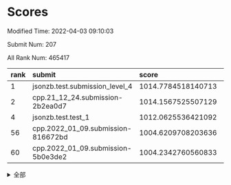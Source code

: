# Scores

Modified Time: 2022-04-03 09:10:03

Submit Num: 207

All Rank Num: 465417

| rank |               submit               |       score        |       sigma        | pk_num |
| :--- | :--------------------------------- | :----------------- | :----------------- | :----- |
| 1    | jsonzb.test.submission_level_4     | 1014.7784518140713 | 0.8598602876912179 | 8995   |
| 2    | cpp.21_12_24.submission-2b2ea0d7   | 1014.1567525507129 | 0.807226557966342  | 8993   |
| 4    | jsonzb.test.test_1                 | 1012.0625536421092 | 0.8057867795518847 | 8990   |
| 56   | cpp.2022_01_09.submission-816672bd | 1004.6209708203636 | 0.7182123615120292 | 8997   |
| 60   | cpp.2022_01_09.submission-5b0e3de2 | 1004.2342760560833 | 0.7235803947510793 | 8995   |


<details>
<summary>全部</summary>

| rank |                 submit                 |       score        |       sigma        | pk_num |
| :--- | :------------------------------------- | :----------------- | :----------------- | :----- |
| 1    | jsonzb.test.submission_level_4         | 1014.7784518140713 | 0.8598602876912179 | 8995   |
| 2    | cpp.21_12_24.submission-2b2ea0d7       | 1014.1567525507129 | 0.807226557966342  | 8993   |
| 3    | gobigger.level_3.submission_level_3_25 | 1012.2987626895064 | 0.774395844057727  | 8996   |
| 4    | jsonzb.test.test_1                     | 1012.0625536421092 | 0.8057867795518847 | 8990   |
| 5    | gobigger.level_3.submission_level_3_46 | 1011.4709884594079 | 0.7702226827483891 | 8990   |
| 6    | gobigger.level_3.submission_level_3_0  | 1011.4254885799195 | 0.7748449460324934 | 8996   |
| 7    | gobigger.level_3.submission_level_3_21 | 1011.0892998660526 | 0.7769814063141025 | 8996   |
| 8    | gobigger.level_3.submission_level_3_22 | 1010.9531150239923 | 0.7709954603803367 | 8995   |
| 9    | gobigger.level_3.submission_level_3_4  | 1010.9234008644556 | 0.7646624171956354 | 8990   |
| 10   | gobigger.level_3.submission_level_3_23 | 1010.9132663542297 | 0.7794658079304928 | 8992   |
| 11   | gobigger.level_3.submission_level_3_8  | 1010.8748040508419 | 0.7644650001202811 | 8988   |
| 12   | gobigger.level_3.submission_level_3_34 | 1010.8539894250083 | 0.7562063552529693 | 8993   |
| 13   | gobigger.level_3.submission_level_3_37 | 1010.7535112694799 | 0.7794152670766847 | 8996   |
| 14   | gobigger.level_3.submission_level_3_26 | 1010.691815117569  | 0.7599060789202864 | 8995   |
| 15   | gobigger.level_3.submission_level_3_32 | 1010.6568820759526 | 0.7599555887618743 | 8996   |
| 16   | gobigger.level_3.submission_level_3_1  | 1010.6260103100824 | 0.7798400177087346 | 8992   |
| 17   | gobigger.level_3.submission_level_3_15 | 1010.5941479084313 | 0.7694364334514141 | 8997   |
| 18   | gobigger.level_3.submission_level_3_18 | 1010.4581052570749 | 0.7590888855950607 | 8994   |
| 19   | gobigger.level_3.submission_level_3_28 | 1010.4234671406442 | 0.756827143731823  | 8995   |
| 20   | gobigger.level_3.submission_level_3_29 | 1010.4080722598502 | 0.7508545658226992 | 8992   |
| 21   | gobigger.level_3.submission_level_3_42 | 1010.3670386804821 | 0.7572660206658578 | 8998   |
| 22   | gobigger.level_3.submission_level_3_39 | 1010.3417464096302 | 0.7568440403846173 | 8989   |
| 23   | gobigger.level_3.submission_level_3_5  | 1010.2034066728079 | 0.7596067731023366 | 8996   |
| 24   | gobigger.level_3.submission_level_3_38 | 1010.080611951752  | 0.7632011925267053 | 8998   |
| 25   | gobigger.level_3.submission_level_3_13 | 1010.0696623321634 | 0.7401754869723542 | 8992   |
| 26   | gobigger.level_3.submission_level_3_11 | 1010.0607016606352 | 0.7567062685527359 | 8994   |
| 27   | gobigger.level_3.submission_level_3_49 | 1009.9834294900105 | 0.7657881323738024 | 8995   |
| 28   | gobigger.level_3.submission_level_3_6  | 1009.9546034589184 | 0.7385843249888653 | 8993   |
| 29   | gobigger.level_3.submission_level_3_16 | 1009.9466412478671 | 0.7809436838655885 | 8983   |
| 30   | gobigger.level_3.submission_level_3_2  | 1009.8618113359317 | 0.746443846732663  | 8991   |
| 31   | gobigger.level_3.submission_level_3_17 | 1009.8200904650978 | 0.7607531631254535 | 8997   |
| 32   | gobigger.level_3.submission_level_3_24 | 1009.7908048744806 | 0.7235595360012143 | 8993   |
| 33   | gobigger.level_3.submission_level_3_41 | 1009.773355112887  | 0.7485469843406046 | 8991   |
| 34   | gobigger.level_3.submission_level_3_44 | 1009.7575323663228 | 0.7329760645288602 | 8999   |
| 35   | gobigger.level_3.submission_level_3_43 | 1009.7551548700192 | 0.7340746976887826 | 8998   |
| 36   | gobigger.level_3.submission_level_3_20 | 1009.6637060544133 | 0.7612093878554811 | 8992   |
| 37   | gobigger.level_3.submission_level_3_40 | 1009.6606660508054 | 0.7431647869999898 | 8992   |
| 38   | gobigger.level_3.submission_level_3_36 | 1009.6270772442876 | 0.7472733604616842 | 8995   |
| 39   | gobigger.level_3.submission_level_3_12 | 1009.5845246659208 | 0.7483619130282416 | 8996   |
| 40   | gobigger.level_3.submission_level_3_3  | 1009.5226857128365 | 0.7301292005798031 | 8993   |
| 41   | gobigger.level_3.submission_level_3_45 | 1009.518547244025  | 0.757002392068001  | 8995   |
| 42   | gobigger.level_3.submission_level_3_31 | 1009.363498508991  | 0.7546971802590385 | 8994   |
| 43   | gobigger.level_3.submission_level_3_27 | 1009.3238629310309 | 0.7424890147809884 | 8993   |
| 44   | gobigger.level_3.submission_level_3_47 | 1009.2330175528414 | 0.7712502016285082 | 8996   |
| 45   | gobigger.level_3.submission_level_3_48 | 1009.1350088186051 | 0.7525221911993824 | 8990   |
| 46   | gobigger.level_3.submission_level_3_19 | 1009.0519582234929 | 0.7441881815772293 | 8993   |
| 47   | gobigger.level_3.submission_level_3_35 | 1009.0479355878035 | 0.7318881655322015 | 8996   |
| 48   | gobigger.level_3.submission_level_3_33 | 1008.9888650486271 | 0.7488849204405714 | 8992   |
| 49   | gobigger.level_3.submission_level_3_10 | 1008.9526194347192 | 0.7318852697090906 | 8996   |
| 50   | gobigger.level_3.submission_level_3_9  | 1008.9464274858716 | 0.7451528010966457 | 8992   |
| 51   | gobigger.level_3.submission_level_3_30 | 1008.7792402092541 | 0.7410627314964007 | 8994   |
| 52   | gobigger.level_3.submission_level_3_7  | 1008.6980183877355 | 0.742830748597236  | 8990   |
| 53   | gobigger.level_3.submission_level_3_14 | 1007.8083670301411 | 0.7461202184126042 | 9000   |
| 54   | gobigger.level_1.submission_level_1_33 | 1005.161362102745  | 0.7332824175589672 | 8993   |
| 55   | gobigger.level_1.submission_level_1_42 | 1004.6673410329388 | 0.7302816976777474 | 8995   |
| 56   | cpp.2022_01_09.submission-816672bd     | 1004.6209708203636 | 0.7182123615120292 | 8997   |
| 57   | gobigger.level_1.submission_level_1_31 | 1004.471824534613  | 0.7136791533517542 | 8994   |
| 58   | gobigger.level_1.submission_level_1_45 | 1004.4358617935056 | 0.7252248613530126 | 8997   |
| 59   | gobigger.level_1.submission_level_1_13 | 1004.2358869269966 | 0.7263369626470999 | 8995   |
| 60   | cpp.2022_01_09.submission-5b0e3de2     | 1004.2342760560833 | 0.7235803947510793 | 8995   |
| 61   | gobigger.level_1.submission_level_1_24 | 1004.1069082425402 | 0.7122114712958916 | 8995   |
| 62   | gobigger.level_1.submission_level_1_10 | 1004.099290610543  | 0.7175959184358313 | 8997   |
| 63   | gobigger.level_1.submission_level_1_11 | 1004.0764463247801 | 0.7163239378022307 | 8994   |
| 64   | gobigger.level_1.submission_level_1_34 | 1004.030197974733  | 0.710935490518014  | 8997   |
| 65   | gobigger.level_1.submission_level_1_0  | 1003.960252954827  | 0.7155711604762997 | 8989   |
| 66   | gobigger.level_1.submission_level_1_38 | 1003.9001553538541 | 0.7216759934130934 | 8994   |
| 67   | gobigger.level_1.submission_level_1_26 | 1003.8734857452783 | 0.7177406360845897 | 8993   |
| 68   | gobigger.level_1.submission_level_1_9  | 1003.857843682646  | 0.7199052303207581 | 8993   |
| 69   | gobigger.level_1.submission_level_1_12 | 1003.7907528458435 | 0.7178163144842564 | 8990   |
| 70   | gobigger.level_1.submission_level_1_14 | 1003.7708069351775 | 0.7144703488791019 | 8992   |
| 71   | gobigger.level_1.submission_level_1_21 | 1003.7469366745796 | 0.7228416608858441 | 8995   |
| 72   | gobigger.level_1.submission_level_1_18 | 1003.7315600941514 | 0.7266732990150652 | 8992   |
| 73   | gobigger.level_1.submission_level_1_15 | 1003.7194612784165 | 0.7196859596323995 | 8994   |
| 74   | gobigger.level_1.submission_level_1_28 | 1003.7027009323438 | 0.7142594642582123 | 8995   |
| 75   | gobigger.level_1.submission_level_1_47 | 1003.6992431547764 | 0.7177486584058498 | 8999   |
| 76   | gobigger.level_1.submission_level_1_30 | 1003.6643017041022 | 0.7243360662008024 | 8997   |
| 77   | gobigger.level_1.submission_level_1_19 | 1003.6557430762839 | 0.7168904010525692 | 8998   |
| 78   | gobigger.level_1.submission_level_1_32 | 1003.6461318002267 | 0.7118469836643538 | 8995   |
| 79   | gobigger.level_1.submission_level_1_6  | 1003.6428279433386 | 0.7093702547949803 | 8991   |
| 80   | gobigger.level_1.submission_level_1_46 | 1003.5822846126833 | 0.7195470579940733 | 8995   |
| 81   | gobigger.level_1.submission_level_1_22 | 1003.5556641954314 | 0.7133386725014823 | 8992   |
| 82   | gobigger.level_1.submission_level_1_17 | 1003.5352162339149 | 0.7138240199817542 | 8993   |
| 83   | gobigger.level_1.submission_level_1_1  | 1003.5285869853045 | 0.7315617965140577 | 8993   |
| 84   | gobigger.level_1.submission_level_1_36 | 1003.5232440819673 | 0.7331553343715554 | 8994   |
| 85   | gobigger.level_1.submission_level_1_39 | 1003.4631379425225 | 0.7269572755582037 | 8992   |
| 86   | gobigger.level_1.submission_level_1_37 | 1003.4520023774263 | 0.7219928515159524 | 8996   |
| 87   | gobigger.level_1.submission_level_1_27 | 1003.2636368393503 | 0.7295735107937039 | 8996   |
| 88   | gobigger.level_1.submission_level_1_5  | 1003.2565692934522 | 0.7099785474760696 | 8993   |
| 89   | gobigger.level_1.submission_level_1_44 | 1003.23544696612   | 0.7096727204313188 | 8989   |
| 90   | gobigger.level_1.submission_level_1_43 | 1003.1890764247427 | 0.718331553150681  | 8998   |
| 91   | gobigger.level_1.submission_level_1_41 | 1003.1688807238289 | 0.7192471973935844 | 8996   |
| 92   | gobigger.level_1.submission_level_1_16 | 1003.1588114551716 | 0.7136427992050266 | 8995   |
| 93   | gobigger.level_1.submission_level_1_23 | 1003.1207321420306 | 0.7125589429549778 | 8995   |
| 94   | gobigger.level_1.submission_level_1_40 | 1003.1162830891883 | 0.7176645289580322 | 8991   |
| 95   | gobigger.level_1.submission_level_1_8  | 1002.9857392715284 | 0.7305117676865789 | 8988   |
| 96   | gobigger.level_1.submission_level_1_48 | 1002.966341066102  | 0.7077077987129353 | 8996   |
| 97   | gobigger.level_1.submission_level_1_49 | 1002.7723486147077 | 0.7259178661539473 | 8993   |
| 98   | gobigger.level_1.submission_level_1_29 | 1002.6581725858334 | 0.7263033968222871 | 8997   |
| 99   | gobigger.level_1.submission_level_1_35 | 1002.5604650113601 | 0.7215965503211336 | 8996   |
| 100  | gobigger.level_1.submission_level_1_7  | 1002.5102367011418 | 0.7132025211961712 | 8994   |
| 101  | gobigger.level_1.submission_level_1_4  | 1002.3984272630885 | 0.7148219065609425 | 8992   |
| 102  | gobigger.level_1.submission_level_1_2  | 1002.2122942462455 | 0.716630834484932  | 8992   |
| 103  | gobigger.level_1.submission_level_1_25 | 1002.1523704321526 | 0.7117727185587112 | 8989   |
| 104  | gobigger.level_1.submission_level_1_20 | 1002.1481952269206 | 0.7170575085270243 | 8990   |
| 105  | gobigger.level_1.submission_level_1_3  | 1001.8930442231562 | 0.7167076084914135 | 8992   |
| 106  | gobigger.random.submission_random_5    | 997.8849534872475  | 0.7017940305325087 | 8991   |
| 107  | gobigger.random.submission_random_23   | 997.1137164595084  | 0.7119527531075389 | 8995   |
| 108  | gobigger.random.submission_random_7    | 997.0916888306269  | 0.700017590400243  | 8993   |
| 109  | gobigger.random.submission_random_31   | 996.9917470300217  | 0.7049686843518538 | 8998   |
| 110  | gobigger.random.submission_random_37   | 996.904751999154   | 0.7106261458029274 | 8993   |
| 111  | gobigger.random.submission_random_46   | 996.8271431744151  | 0.7053754447382521 | 8990   |
| 112  | gobigger.random.submission_random_48   | 996.8267358650745  | 0.7091101130040209 | 8991   |
| 113  | gobigger.random.submission_random_36   | 996.7990625776279  | 0.701003497020328  | 8996   |
| 114  | gobigger.random.submission_random_14   | 996.7845474528604  | 0.7118929427812716 | 8989   |
| 115  | gobigger.random.submission_random_11   | 996.6056671798808  | 0.7117802855343061 | 8996   |
| 116  | gobigger.random.submission_random_19   | 996.5951688641892  | 0.7203069366390449 | 8992   |
| 117  | gobigger.random.submission_random_12   | 996.5726475835337  | 0.7233882643039428 | 8991   |
| 118  | gobigger.random.submission_random_24   | 996.4213768183105  | 0.7165186157703533 | 8995   |
| 119  | gobigger.random.submission_random_3    | 996.3940461312212  | 0.7176629017314319 | 8994   |
| 120  | gobigger.random.submission_random_2    | 996.3911635800824  | 0.7126011745125893 | 8994   |
| 121  | gobigger.random.submission_random_41   | 996.3683425404344  | 0.7050876242490065 | 9000   |
| 122  | gobigger.random.submission_random_38   | 996.3345397214645  | 0.7002793989998172 | 8994   |
| 123  | gobigger.random.submission_random_6    | 996.3334750535599  | 0.7025635475259615 | 8988   |
| 124  | gobigger.random.submission_random_25   | 996.2975865829364  | 0.7096182953837976 | 8995   |
| 125  | gobigger.random.submission_random_0    | 996.2885400461579  | 0.71254625846099   | 8992   |
| 126  | gobigger.random.submission_random_39   | 996.2560822283837  | 0.7035074756768187 | 8995   |
| 127  | gobigger.random.submission_random_9    | 996.1534510756037  | 0.7088714171523074 | 8994   |
| 128  | gobigger.random.submission_random_33   | 996.1515793371076  | 0.7042725970912649 | 8999   |
| 129  | gobigger.random.submission_random_28   | 996.1487411880987  | 0.7111577409513871 | 8998   |
| 130  | gobigger.random.submission_random_26   | 996.0695700387645  | 0.7031680393431405 | 8993   |
| 131  | gobigger.random.submission_random_13   | 996.0516943221835  | 0.7143236097419161 | 8995   |
| 132  | gobigger.random.submission_random_10   | 996.0383176844638  | 0.71568352238211   | 8994   |
| 133  | gobigger.random.submission_random_45   | 996.0330226629128  | 0.7163384957858573 | 8991   |
| 134  | gobigger.random.submission_random_32   | 995.8887018311223  | 0.7131463811105974 | 8996   |
| 135  | gobigger.random.submission_random_15   | 995.816281327987   | 0.7098449612297393 | 8989   |
| 136  | gobigger.random.submission_random_18   | 995.7938058658106  | 0.7185088843453008 | 8995   |
| 137  | gobigger.random.submission_random_30   | 995.7580134167617  | 0.7133821935149915 | 8990   |
| 138  | gobigger.random.submission_random_43   | 995.7537280355938  | 0.7062981075477206 | 8998   |
| 139  | gobigger.random.submission_random_16   | 995.6850671330968  | 0.6945940777665414 | 8995   |
| 140  | gobigger.random.submission_random_20   | 995.6589684531987  | 0.7153959710492901 | 8995   |
| 141  | gobigger.random.submission_random_8    | 995.6550409605906  | 0.7112388103185303 | 8996   |
| 142  | gobigger.random.submission_random_22   | 995.6393555870428  | 0.7214229406308885 | 8995   |
| 143  | gobigger.random.submission_random_21   | 995.6357335603717  | 0.7072923292713689 | 8992   |
| 144  | gobigger.random.submission_random_1    | 995.4588468924954  | 0.7091188897697017 | 8996   |
| 145  | gobigger.random.submission_random_44   | 995.4540587517679  | 0.7154098785969839 | 8995   |
| 146  | gobigger.random.submission_random_29   | 995.3937856800122  | 0.7193311322879735 | 8991   |
| 147  | gobigger.random.submission_random_27   | 995.2697009572723  | 0.7335301027547615 | 8991   |
| 148  | gobigger.random.submission_random_40   | 995.2369264402884  | 0.7106066020142039 | 8993   |
| 149  | gobigger.random.submission_random_4    | 995.2311500115236  | 0.7049559314706131 | 8991   |
| 150  | gobigger.random.submission_random_49   | 995.1517688744565  | 0.7134018308726408 | 8996   |
| 151  | gobigger.random.submission_random_42   | 995.0852329781103  | 0.7241063153301919 | 8993   |
| 152  | gobigger.random.submission_random_47   | 995.0262123772503  | 0.7083504930837433 | 8992   |
| 153  | gobigger.random.submission_random_17   | 994.7826596985255  | 0.6995740060917617 | 8993   |
| 154  | gobigger.random.submission_random_35   | 994.695744063468   | 0.7301264077975105 | 8995   |
| 155  | gobigger.random.submission_random_34   | 994.2386281641475  | 0.7229228463730744 | 8991   |
| 156  | gobigger.level_2.submission_level_2_49 | 993.797611813127   | 0.7233018258834943 | 8997   |
| 157  | gobigger.level_2.submission_level_2_40 | 993.6810510440845  | 0.7359003792371938 | 8986   |
| 158  | gobigger.level_2.submission_level_2_26 | 993.5737102898055  | 0.7436535767471082 | 8993   |
| 159  | gobigger.level_2.submission_level_2_5  | 993.5599579999994  | 0.7357741215559267 | 8993   |
| 160  | gobigger.level_2.submission_level_2_27 | 992.9913733360935  | 0.7334452110143755 | 8994   |
| 161  | gobigger.level_2.submission_level_2_35 | 992.8883035144477  | 0.7438741900139113 | 8989   |
| 162  | gobigger.level_2.submission_level_2_16 | 992.8736871770512  | 0.749296602147753  | 8986   |
| 163  | gobigger.level_2.submission_level_2_47 | 992.7124869168367  | 0.7254732876400523 | 8990   |
| 164  | gobigger.level_2.submission_level_2_43 | 992.6761848604455  | 0.7325230379864828 | 8999   |
| 165  | gobigger.level_2.submission_level_2_23 | 992.6526958371259  | 0.74705813249216   | 8999   |
| 166  | gobigger.level_2.submission_level_2_22 | 992.5823518630872  | 0.7532233214221375 | 8992   |
| 167  | gobigger.level_2.submission_level_2_46 | 992.5151562742378  | 0.7424898551056645 | 8993   |
| 168  | gobigger.level_2.submission_level_2_48 | 992.510113275191   | 0.7518870038411296 | 8996   |
| 169  | gobigger.level_2.submission_level_2_28 | 992.4985598667982  | 0.7458145089549388 | 8993   |
| 170  | gobigger.level_2.submission_level_2_20 | 992.4478839355164  | 0.7471401838049556 | 8992   |
| 171  | gobigger.level_2.submission_level_2_6  | 992.4363122794714  | 0.7393035198345833 | 8991   |
| 172  | gobigger.level_2.submission_level_2_13 | 992.4027321467005  | 0.747474506327804  | 8997   |
| 173  | gobigger.level_2.submission_level_2_25 | 992.3353323353507  | 0.7382024540524892 | 8997   |
| 174  | gobigger.level_2.submission_level_2_4  | 992.3072176279237  | 0.7643424772156974 | 8996   |
| 175  | gobigger.level_2.submission_level_2_38 | 992.2724154869834  | 0.7561344156816744 | 8996   |
| 176  | gobigger.level_2.submission_level_2_33 | 992.2434017148878  | 0.7488816093337302 | 8992   |
| 177  | gobigger.level_2.submission_level_2_11 | 992.1186819020642  | 0.7517074033812499 | 8995   |
| 178  | gobigger.level_2.submission_level_2_42 | 992.0695258278773  | 0.7456639076815529 | 8989   |
| 179  | gobigger.level_2.submission_level_2_15 | 992.0236256249606  | 0.7271884856275718 | 8991   |
| 180  | gobigger.level_2.submission_level_2_10 | 991.9821187004567  | 0.7630438177650658 | 8991   |
| 181  | gobigger.level_2.submission_level_2_9  | 991.9800589106953  | 0.7534645501401218 | 8993   |
| 182  | gobigger.level_2.submission_level_2_24 | 991.7932141595775  | 0.7462125067531865 | 8996   |
| 183  | gobigger.level_2.submission_level_2_0  | 991.7544081609112  | 0.7717610006299785 | 8994   |
| 184  | gobigger.level_2.submission_level_2_7  | 991.6010645408974  | 0.7493978751837044 | 8997   |
| 185  | gobigger.level_2.submission_level_2_41 | 991.5988890695038  | 0.7345504915532606 | 8993   |
| 186  | gobigger.level_2.submission_level_2_1  | 991.5976626589896  | 0.7384029224522303 | 8991   |
| 187  | gobigger.level_2.submission_level_2_17 | 991.5722758044166  | 0.76281423128536   | 8996   |
| 188  | gobigger.level_2.submission_level_2_29 | 991.562662536212   | 0.756220199608419  | 8993   |
| 189  | gobigger.level_2.submission_level_2_37 | 991.4718637064858  | 0.7564398310747766 | 8995   |
| 190  | gobigger.level_2.submission_level_2_18 | 991.4619773691238  | 0.7626364565466877 | 8992   |
| 191  | gobigger.level_2.submission_level_2_45 | 991.4488385715433  | 0.7472199600475208 | 8990   |
| 192  | gobigger.level_2.submission_level_2_31 | 991.3693129952167  | 0.7517752823478557 | 8992   |
| 193  | gobigger.level_2.submission_level_2_39 | 991.3321364656548  | 0.7284838418881794 | 8993   |
| 194  | gobigger.level_2.submission_level_2_14 | 991.2818242251761  | 0.7419710099362566 | 8993   |
| 195  | gobigger.level_2.submission_level_2_19 | 991.1870307792955  | 0.7544289405403767 | 8994   |
| 196  | gobigger.level_2.submission_level_2_21 | 991.0233523959207  | 0.7431333803197189 | 8993   |
| 197  | gobigger.level_2.submission_level_2_3  | 991.010993742094   | 0.7491791232851321 | 8993   |
| 198  | gobigger.level_2.submission_level_2_34 | 990.9904816046919  | 0.7496645834718645 | 8993   |
| 199  | gobigger.level_2.submission_level_2_32 | 990.9586683564198  | 0.764968160812951  | 8991   |
| 200  | gobigger.level_2.submission_level_2_12 | 990.8727918424186  | 0.7776745194761016 | 8996   |
| 201  | gobigger.level_2.submission_level_2_36 | 990.8569787119353  | 0.7769233978157929 | 8992   |
| 202  | gobigger.level_2.submission_level_2_44 | 990.8539823496405  | 0.7860485673333375 | 8995   |
| 203  | gobigger.level_2.submission_level_2_8  | 990.839155563234   | 0.7510462644232221 | 8990   |
| 204  | gobigger.level_2.submission_level_2_30 | 990.5113999258585  | 0.7694924977504055 | 8989   |
| 205  | gobigger.level_2.submission_level_2_2  | 990.3770365393245  | 0.7456807000658419 | 8993   |
| 206  | gobigger.none.submission_none_0        | 977.4803363861752  | 1.3336797593526521 | 8990   |
| 207  | gobigger.none.submission_none_1        | 973.101036405081   | 1.8462838579168004 | 8993   |

</details>